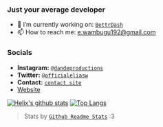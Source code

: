 ### Just your average developer

- 🔭 I’m currently working on: [`BettrDash`](https://bettrdash.com) 
- 📫 How to reach me: e.wambugu192@gmail.com

### Socials
- **Instagram:** [`@dandeproductions`](https://instagram.com/dandeproductions)
- **Twitter:** [`@officialeliasw`](https://twitter.com/officialeliasw)
- **Contact:** [`contact site`](https://contact.eliaswambugu.com)
- [Website](https://eliaswambugu.com)

[![Helix's github stats](https://github-readme-stats.vercel.app/api?username=helixhex&count_private=true&show_icons=true&&include_all_commits=true)](https://github.com/anuraghazra/github-readme-stats)
[![Top Langs](https://github-readme-stats.vercel.app/api/top-langs/?username=helixhex&hide=jupyter%20notebook,python,sass,less&layout=compact)](https://github.com/anuraghazra/github-readme-stats)

> Stats by [`Github Readme Stats`](https://github.com/anuraghazra/github-readme-stats) :3

<!--
**HelixHEX/HelixHEX** is a ✨ _special_ ✨ repository because its `README.md` (this file) appears on your GitHub profile.

Here are some ideas to get you started:

- 🔭 I’m currently working on ...
- 🌱 I’m currently learning ...
- 👯 I’m looking to collaborate on ...
- 🤔 I’m looking for help with ...
- 💬 Ask me about ...
- 📫 How to reach me: ...
- 😄 Pronouns: ...
- ⚡ Fun fact: ...
-->
